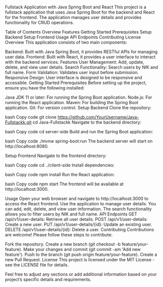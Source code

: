 Fullstack Application with Java Spring Boot and React
This project is a fullstack application that uses Java Spring Boot for the backend and React for the frontend. The application manages user details and provides functionality for CRUD operations.

Table of Contents
Overview
Features
Getting Started
Prerequisites
Setup Backend
Setup Frontend
Usage
API Endpoints
Contributing
License
Overview
This application consists of two main components:

Backend: Built with Java Spring Boot, it provides RESTful APIs for managing user data.
Frontend: Built with React, it provides a user interface to interact with the backend services.
Features
User Management: Add, update, delete, and view user details.
Search Functionality: Search users by NIK and full name.
Form Validation: Validates user input before submission.
Responsive Design: User interface is designed to be responsive and accessible.
Getting Started
Prerequisites
Before setting up the project, ensure you have the following installed:

Java JDK 11 or later: For running the Spring Boot application.
Node.js: For running the React application.
Maven: For building the Spring Boot application.
Git: For version control.
Setup Backend
Clone the repository:

bash
Copy code
git clone https://github.com/YourUsername/Java-Fullstackk.git
cd Java-Fullstackk
Navigate to the backend directory:

bash
Copy code
cd server-side
Build and run the Spring Boot application:

bash
Copy code
./mvnw spring-boot:run
The backend server will start on http://localhost:8080.

Setup Frontend
Navigate to the frontend directory:

bash
Copy code
cd ../client-side
Install dependencies:

bash
Copy code
npm install
Run the React application:

bash
Copy code
npm start
The frontend will be available at http://localhost:3000.

Usage
Open your web browser and navigate to http://localhost:3000 to access the React frontend.
Use the application to manage user details. You can add, edit, delete, and view user information.
The search functionality allows you to filter users by NIK and full name.
API Endpoints
GET /api/v1/user-details: Retrieve all user details.
POST /api/v1/user-details: Create a new user.
PUT /api/v1/user-details/{id}: Update an existing user.
DELETE /api/v1/user-details/{id}: Delete a user.
Contributing
Contributions are welcome! Please follow these steps to contribute:

Fork the repository.
Create a new branch (git checkout -b feature/your-feature).
Make your changes and commit (git commit -am 'Add new feature').
Push to the branch (git push origin feature/your-feature).
Create a new Pull Request.
License
This project is licensed under the MIT License - see the LICENSE file for details.

Feel free to adjust any sections or add additional information based on your project’s specific details and requirements.
